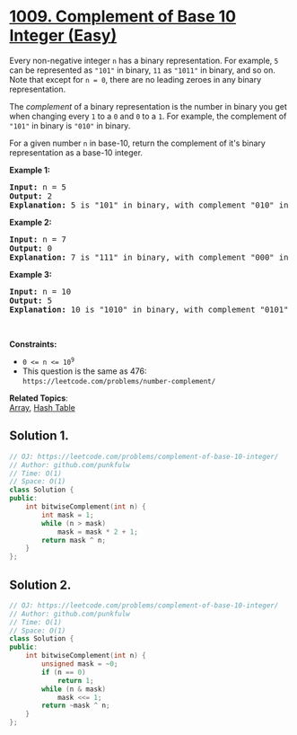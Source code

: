 # [1009. Complement of Base 10 Integer (Easy)](https://leetcode.com/problems/complement-of-base-10-integer/)

<p>Every non-negative integer <code>n</code> has a binary representation. 
  For example, <code>5</code> can be represented as <code>"101"</code> in binary, <code>11</code> as <code>"1011"</code> in binary, and so on. 
  Note that except for <code>n = 0</code>, there are no leading zeroes in any binary representation.</p>

<p>The <em>complement</em> of a binary representation is the number in binary you get when changing every <code>1</code> to a <code>0</code> and <code>0</code> to a <code>1</code>. 
  For example, the complement of <code>"101"</code> in binary is <code>"010"</code> in binary.</p>

<p>For a given number <code>n</code> in base-10, return the complement of it's binary representation as a base-10 integer.</p>


<p><strong>Example 1:</strong></p>
<pre>
<strong>Input:</strong> n = 5
<strong>Output:</strong> 2
<strong>Explanation:</strong> 5 is "101" in binary, with complement "010" in binary, which is 2 in base-10.
</pre>

<p><strong>Example 2:</strong></p>
<pre>
<strong>Input:</strong> n = 7
<strong>Output:</strong> 0
<strong>Explanation:</strong> 7 is "111" in binary, with complement "000" in binary, which is 0 in base-10.
</pre>

<p><strong>Example 3:</strong></p>
<pre>
<strong>Input:</strong> n = 10
<strong>Output:</strong> 5
<strong>Explanation:</strong> 10 is "1010" in binary, with complement "0101" in binary, which is 5 in base-10.
</pre>


<p>&nbsp;</p>
<p><strong>Constraints:</strong></p>

<ul>
  <li><code>0 &lt;= n &lt;= 10<sup>9</sup></code></li>
  <li>This question is the same as 476: <code>https://leetcode.com/problems/number-complement/</code></li>
</ul>



**Related Topics**:  
[Array](https://leetcode.com/tag/array/), [Hash Table](https://leetcode.com/tag/hash-table/)


## Solution 1.

```cpp
// OJ: https://leetcode.com/problems/complement-of-base-10-integer/
// Author: github.com/punkfulw
// Time: O(1)
// Space: O(1)
class Solution {
public:
    int bitwiseComplement(int n) {
        int mask = 1;
        while (n > mask)
            mask = mask * 2 + 1;
        return mask ^ n; 
    }
};
```


## Solution 2.

```cpp
// OJ: https://leetcode.com/problems/complement-of-base-10-integer/
// Author: github.com/punkfulw
// Time: O(1)
// Space: O(1)
class Solution {
public:
    int bitwiseComplement(int n) {
        unsigned mask = ~0;
        if (n == 0)
            return 1;
        while (n & mask)
            mask <<= 1;
        return ~mask ^ n;
    }
};
```
